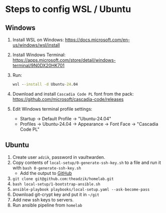 # Steps to config WSL / Ubuntu

## Windows

1. Install WSL on Windows: https://docs.microsoft.com/en-us/windows/wsl/install
1. Install Windows Terminal: https://apps.microsoft.com/store/detail/windows-terminal/9N0DX20HK701

1. Run:

    ```cmd
    wsl --install -d Ubuntu-24.04
    ```

1. Download and install `Cascadia Code PL` font from the pack: https://github.com/microsoft/cascadia-code/releases

1. Edit Windows terminal profile settings:
    * Startup -> Default Profile -> "Ubuntu-24.04"
    * Profiles -> Ubuntu-24.04 -> Appearance -> Font Face -> "Cascadia Code PL"

## Ubuntu

1. Create user `adzik`, password in vaultwarden.
1. Copy contents of `local-setup/0-generate-ssh-key.sh` to a file and run it with `bash 0-generate-ssh-key.sh`
   * Add the output to [GitHub](https://github.com/settings/ssh/new)
1. `git clone git@github.com:theadzik/homelab.git`
1. `bash local-setup/1-bootstrap-ansible.sh`
1. `ansible-playbook playbooks/local-setup.yaml --ask-become-pass`
1. Download git-crypt key and put it in `~/git`
1. Add new ssh keys to servers.
1. Run ansible pipeline from `homelab`
